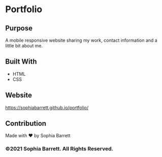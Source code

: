 # Portfolio

## Purpose
A mobile responsive website sharing my work, contact information and a little bit about me.

## Built With
* HTML
* CSS

## Website
https://sophiabarrett.github.io/portfolio/

## Contribution
Made with ♥︎ by Sophia Barrett

### ©2021 Sophia Barrett. All Rights Reserved.